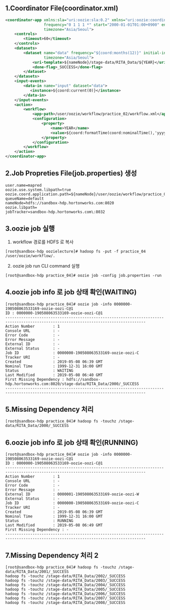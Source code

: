 1.Coordinator File(coordinator.xml) 
----------------------------------------------------------------------------------------------------------------------------

```xml
<coordinator-app xmlns:sla="uri:oozie:sla:0.2" xmlns="uri:oozie:coordinator:0.4" name="RITA_coordinator" 
                 frequency="0 1 1 1 *" start="2000-01-01T01:00+0900" end="2008-01-01T02:00+0900" 
                 timezone="Asia/Seoul">
    <controls>
        <timeout>60</timeout>
    </controls>
    <datasets>
        <dataset name="data" frequency="${coord:months(12)}" initial-instance="2000-01-01T01:00+0900" 
                 timezone="Asia/Seoul">
            <uri-template>${nameNode}/stage-data/RITA_Data/${YEAR}</uri-template>
            <done-flag>_SUCCESS</done-flag>
        </dataset>
    </datasets>
    <input-events>
        <data-in name="input" dataset="data">
           <instance>${coord:current(0)}</instance>
        </data-in>
    </input-events>
    <action>
        <workflow>
            <app-path>/user/oozie/workflow/practice_02/workflow.xml</app-path>
            <configuration>
                <property>
                    <name>YEAR</name>
                    <value>${coord:formatTime(coord:nominalTime(),'yyyy')}</value>
                </property>
            </configuration>
        </workflow>
    </action>
</coordinator-app>
```
2.Job Propreties File(job.properties) 생성
----------------------------------------------------------------------------------------------------------------------------
<pre><code>user.name=mapred
oozie.use.system.libpath=true
oozie.coord.application.path=${nameNode}/user/oozie/workflow/practice_04
queueName=default
nameNode=hdfs://sandbox-hdp.hortonworks.com:8020
oozie.libpath=
jobTracker=sandbox-hdp.hortonworks.com\:8032
</code></pre>

3.oozie job 실행
----------------------------------------------------------------------------------------------------------------------------

1. workflow 경로를 HDFS 로 복사
<pre><code>[root@sandbox-hdp oozielecture]# hadoop fs -put -f practice_04 /user/oozie/workflow/.
</code></pre>

2. oozie job run CLI command 실행
<pre><code>[root@sandbox-hdp practice_04]# oozie job -config job.properties -run
</code></pre>

4.oozie job info 로 job 상태 확인(WAITING)
----------------------------------------------------------------------------------------------------------------------------
<pre><code>[root@sandbox-hdp practice_04]# oozie job -info 0000000-190508063533169-oozie-oozi-C@1
ID : 0000000-190508063533169-oozie-oozi-C@1
------------------------------------------------------------------------------------------------------------------------------------
Action Number        : 1
Console URL          : -
Error Code           : -
Error Message        : -
External ID          : -
External Status      : -
Job ID               : 0000000-190508063533169-oozie-oozi-C
Tracker URI          : -
Created              : 2019-05-08 06:39 GMT
Nominal Time         : 1999-12-31 16:00 GMT
Status               : WAITING
Last Modified        : 2019-05-08 06:40 GMT
First Missing Dependency : hdfs://sandbox-hdp.hortonworks.com:8020/stage-data/RITA_Data/2000/_SUCCESS
------------------------------------------------------------------------------------------------------------------------------------
</code></pre>


5.Missing Dependency 처리
----------------------------------------------------------------------------------------------------------------------------
<pre><code>[root@sandbox-hdp practice_04]# hadoop fs -touchz /stage-data/RITA_Data/2000/_SUCCESS</code></pre>

6.oozie job info 로 job 상태 확인(RUNNING)
----------------------------------------------------------------------------------------------------------------------------
<pre><code>[root@sandbox-hdp practice_04]# oozie job -info 0000000-190508063533169-oozie-oozi-C@1
ID : 0000000-190508063533169-oozie-oozi-C@1
------------------------------------------------------------------------------------------------------------------------------------
Action Number        : 1
Console URL          : -
Error Code           : -
Error Message        : -
External ID          : 0000001-190508063533169-oozie-oozi-W
External Status      : -
Job ID               : 0000000-190508063533169-oozie-oozi-C
Tracker URI          : -
Created              : 2019-05-08 06:39 GMT
Nominal Time         : 1999-12-31 16:00 GMT
Status               : RUNNING
Last Modified        : 2019-05-08 06:49 GMT
First Missing Dependency : -
------------------------------------------------------------------------------------------------------------------------------------
</code></pre>


7.Missing Dependency 처리 2
----------------------------------------------------------------------------------------------------------------------------
<pre><code>[root@sandbox-hdp practice_04]# hadoop fs -touchz /stage-data/RITA_Data/2001/_SUCCESS
hadoop fs -touchz /stage-data/RITA_Data/2002/_SUCCESS
hadoop fs -touchz /stage-data/RITA_Data/2003/_SUCCESS
hadoop fs -touchz /stage-data/RITA_Data/2004/_SUCCESS
hadoop fs -touchz /stage-data/RITA_Data/2005/_SUCCESS
hadoop fs -touchz /stage-data/RITA_Data/2006/_SUCCESS
hadoop fs -touchz /stage-data/RITA_Data/2007/_SUCCESS
hadoop fs -touchz /stage-data/RITA_Data/2008/_SUCCESS</code></pre>

